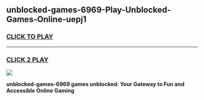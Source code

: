 
## unblocked-games-6969-Play-Unblocked-Games-Online-uepj1
<h3>
<a href="https://premium76.site?title=unblocked-games-6969&ref=25A">CLICK TO PLAY</a></h3>
<hr>

<h3>
<a href="https://premium76.site?title=unblocked-games-6969&ref=25A">CLICK 2 PLAY</a>
  
</h3>

<a href="https://premium76.site?title=unblocked-games-6969&ref=25A"><img src="https://clearcache.store/games.png"></a>


**unblocked-games-6969 games unblocked: Your Gateway to Fun and Accessible Online Gaming**
